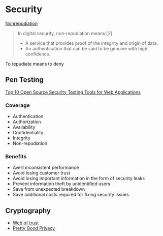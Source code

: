# Security

[Nonrepudiation](https://en.wikipedia.org/wiki/Non-repudiation#In_security)

> In digital security, non-repudiation means:[2]
>
> * A service that provides proof of the integrity and origin of data.
> * An authentication that can be said to be genuine with high confidence.

To repudiate means to deny

## Pen Testing

[Top 10 Open Source Security Testing Tools for Web Applications](https://hackr.io/blog/top-10-open-source-security-testing-tools-for-web-applications)

### Coverage

* Authentication
* Authorization
* Availability
* Confidentiality
* Integrity
* Non-repudiation

### Benefits

* Avert inconsistent performance
* Avoid losing customer trust
* Avoid losing important information in the form of security leaks
* Prevent information theft by unidentified users
* Save from unexpected breakdown
* Save additional costs required for fixing security issues


## Cryptography


* [Web of trust](https://en.wikipedia.org/wiki/Web_of_trust)
* [Pretty Good Privacy](https://en.wikipedia.org/wiki/Pretty_Good_Privacyx`)

